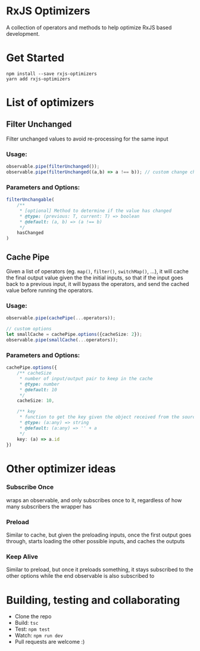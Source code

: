 # RxJS Optimizers

A collection of operators and methods to help optimize RxJS based development.

# Get Started

```
npm install --save rxjs-optimizers
yarn add rxjs-optimizers
```

# List of optimizers

## Filter Unchanged

Filter unchanged values to avoid re-processing for the same input

### Usage:

```ts
observable.pipe(filterUnchanged());
observable.pipe(filterUnchanged((a,b) => a !== b)); // custom change check
```

### Parameters and Options:

```ts
filterUnchangable(
    /**
     * [optional] Method to determine if the value has changed
     * @type: (previous: T, current: T) => boolean
     * @default: (a, b) => (a !== b)
     */
    hasChanged
)
```

## Cache Pipe

Given a list of operators (eg. `map()`, `filter()`, `switchMap()`, ...), it will cache the final output value given the the initial inputs, so that if the input goes back to a previous input, it will bypass the operators, and send the cached value before running the operators.

### Usage:

```ts
observable.pipe(cachePipe(...operators));

// custom options
let smallCache = cachePipe.options({cacheSize: 2});
observable.pipe(smallCache(...operators));
```

### Parameters and Options:

```ts
cachePipe.options({
    /** cacheSize
     * number of input/output pair to keep in the cache
     * @type: number
     * @default: 10
     */
    cacheSize: 10,

    /** key
     * function to get the key given the object received from the source observable
     * @type: (a:any) => string
     * @default: (a:any) => '' + a
     */
    key: (a) => a.id
})
```

# Other optimizer ideas

### Subscribe Once

wraps an observable, and only subscribes once to it, regardless of how many subscribers the wrapper has

### Preload

Similar to cache, but given the preloading inputs, once the first output goes through, starts loading the other possible inputs, and caches the outputs

### Keep Alive

Similar to preload, but once it preloads something, it stays subscribed to the other options while the end observable is also subscribed to

# Building, testing and collaborating

* Clone the repo
* Build: `tsc`
* Test: `npm test`
* Watch: `npm run dev`
* Pull requests are welcome :)
